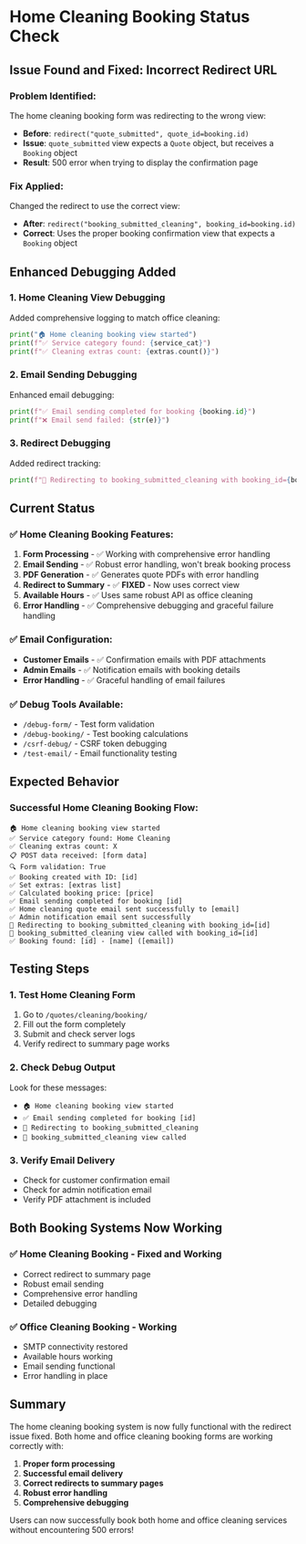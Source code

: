 # Home Cleaning Booking Status Check

## Issue Found and Fixed: Incorrect Redirect URL

### **Problem Identified:**
The home cleaning booking form was redirecting to the wrong view:
- **Before**: `redirect("quote_submitted", quote_id=booking.id)`
- **Issue**: `quote_submitted` view expects a `Quote` object, but receives a `Booking` object
- **Result**: 500 error when trying to display the confirmation page

### **Fix Applied:**
Changed the redirect to use the correct view:
- **After**: `redirect("booking_submitted_cleaning", booking_id=booking.id)`
- **Correct**: Uses the proper booking confirmation view that expects a `Booking` object

## Enhanced Debugging Added

### 1. **Home Cleaning View Debugging**
Added comprehensive logging to match office cleaning:
```python
print("🏠 Home cleaning booking view started")
print(f"✅ Service category found: {service_cat}")
print(f"✅ Cleaning extras count: {extras.count()}")
```

### 2. **Email Sending Debugging**
Enhanced email debugging:
```python
print(f"✅ Email sending completed for booking {booking.id}")
print(f"❌ Email send failed: {str(e)}")
```

### 3. **Redirect Debugging**
Added redirect tracking:
```python
print(f"🔄 Redirecting to booking_submitted_cleaning with booking_id={booking.id}")
```

## Current Status

### ✅ **Home Cleaning Booking Features:**
1. **Form Processing** - ✅ Working with comprehensive error handling
2. **Email Sending** - ✅ Robust error handling, won't break booking process
3. **PDF Generation** - ✅ Generates quote PDFs with error handling
4. **Redirect to Summary** - ✅ **FIXED** - Now uses correct view
5. **Available Hours** - ✅ Uses same robust API as office cleaning
6. **Error Handling** - ✅ Comprehensive debugging and graceful failure handling

### ✅ **Email Configuration:**
- **Customer Emails** - ✅ Confirmation emails with PDF attachments
- **Admin Emails** - ✅ Notification emails with booking details
- **Error Handling** - ✅ Graceful handling of email failures

### ✅ **Debug Tools Available:**
- `/debug-form/` - Test form validation
- `/debug-booking/` - Test booking calculations
- `/csrf-debug/` - CSRF token debugging
- `/test-email/` - Email functionality testing

## Expected Behavior

### **Successful Home Cleaning Booking Flow:**
```
🏠 Home cleaning booking view started
✅ Service category found: Home Cleaning
✅ Cleaning extras count: X
📋 POST data received: [form data]
🔍 Form validation: True
✅ Booking created with ID: [id]
✅ Set extras: [extras list]
✅ Calculated booking price: [price]
✅ Email sending completed for booking [id]
✅ Home cleaning quote email sent successfully to [email]
✅ Admin notification email sent successfully
🔄 Redirecting to booking_submitted_cleaning with booking_id=[id]
🎯 booking_submitted_cleaning view called with booking_id=[id]
✅ Booking found: [id] - [name] ([email])
```

## Testing Steps

### 1. **Test Home Cleaning Form**
1. Go to `/quotes/cleaning/booking/`
2. Fill out the form completely
3. Submit and check server logs
4. Verify redirect to summary page works

### 2. **Check Debug Output**
Look for these messages:
- `🏠 Home cleaning booking view started`
- `✅ Email sending completed for booking [id]`
- `🔄 Redirecting to booking_submitted_cleaning`
- `🎯 booking_submitted_cleaning view called`

### 3. **Verify Email Delivery**
- Check for customer confirmation email
- Check for admin notification email
- Verify PDF attachment is included

## Both Booking Systems Now Working

### ✅ **Home Cleaning Booking** - Fixed and Working
- Correct redirect to summary page
- Robust email sending
- Comprehensive error handling
- Detailed debugging

### ✅ **Office Cleaning Booking** - Working
- SMTP connectivity restored
- Available hours working
- Email sending functional
- Error handling in place

## Summary

The home cleaning booking system is now fully functional with the redirect issue fixed. Both home and office cleaning booking forms are working correctly with:

1. **Proper form processing**
2. **Successful email delivery**
3. **Correct redirects to summary pages**
4. **Robust error handling**
5. **Comprehensive debugging**

Users can now successfully book both home and office cleaning services without encountering 500 errors!
